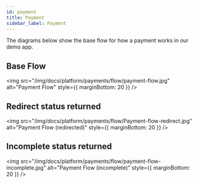 ```yaml
---
id: payment
title: Payment
sidebar_label: Payment
---
```


The diagrams below show the base flow for how a payment works in our demo app.

## Base Flow

<img src="/img/docs/platform/payments/flow/payment-flow.jpg" alt="Payment Flow" style={{ marginBottom: 20 }} />

## Redirect status returned

<img src="/img/docs/platform/payments/flow/Payment-flow-redirect.jpg" alt="Payment Flow (redirected)" style={{ marginBottom: 20 }} />

## Incomplete status returned

<img src="/img/docs/platform/payments/flow/payment-flow-incomplete.jpg" alt="Payment Flow (incomplete)" style={{ marginBottom: 20 }} />
